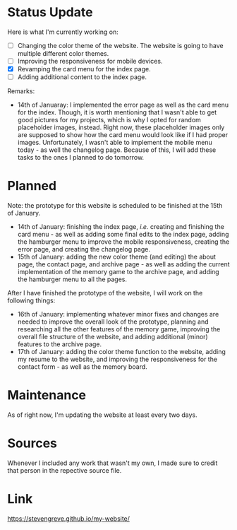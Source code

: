 # Status Update 
Here is what I'm currently working on:
- [ ] Changing the color theme of the website. The website is going to have multiple different color themes. 
- [ ] Improving the responsiveness for mobile devices.
- [X] Revamping the card menu for the index page. 
- [ ] Adding additional content to the index page. 

Remarks:
* 14th of Januaray: I implemented the error page as well as the card menu for the index. Though, it is worth mentioning that I wasn't able to get good pictures for my projects, which is why I opted for random placeholder images, instead. Right now, these placeholder images only are supposed to show how the card menu would look like if I had proper images. Unfortunately, I wasn't able to implement the mobile menu today - as well the changelog page. Because of this, I will add these tasks to the ones I planned to do tomorrow. 
 
# Planned
Note: the prototype for this website is scheduled to be finished at the 15th of January. 
* 14th of January: finishing the index page, *i.e.* creating and finishing the card menu - as well as adding some final edits to the index page, adding the hamburger menu to improve the mobile responsiveness, creating the error page, and creating the changelog page.  
* 15th of January: adding the new color theme (and editing) the about page, the contact page, and archive page - as well as adding the current implementation of the memory game to the archive page, and adding the hamburger menu to all the pages.   
 
After I have finished the prototype of the website, I will work on the following things:
* 16th of January: implementing whatever minor fixes and changes are needed to improve the overall look of the prototype, planning and researching all the other features of the memory game, improving the overall file structure of the website, and adding additional (minor) features to the archive page. 
* 17th of January: adding the color theme function to the website, adding my resume to the website, and improving the responsiveness for the contact form - as well as the memory board. 

# Maintenance 
As of right now, I'm updating the website at least every two days. 

# Sources 
Whenever I included any work that wasn't my own, I made sure to credit that person in the repective source file.

# Link  
https://stevengreve.github.io/my-website/
 
